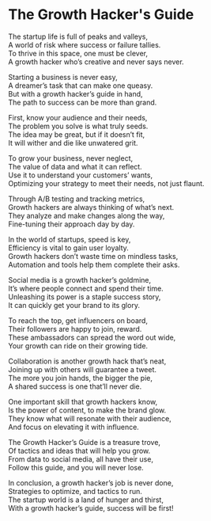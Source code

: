 # The Growth Hacker's Guide

The startup life is full of peaks and valleys,  
A world of risk where success or failure tallies.  
To thrive in this space, one must be clever,  
A growth hacker who’s creative and never says never.

Starting a business is never easy,  
A dreamer’s task that can make one queasy.  
But with a growth hacker’s guide in hand,  
The path to success can be more than grand.

First, know your audience and their needs,  
The problem you solve is what truly seeds.  
The idea may be great, but if it doesn’t fit,  
It will wither and die like unwatered grit.

To grow your business, never neglect,  
The value of data and what it can reflect.  
Use it to understand your customers’ wants,  
Optimizing your strategy to meet their needs, not just flaunt.

Through A/B testing and tracking metrics,  
Growth hackers are always thinking of what’s next.  
They analyze and make changes along the way,  
Fine-tuning their approach day by day.

In the world of startups, speed is key,  
Efficiency is vital to gain user loyalty.  
Growth hackers don’t waste time on mindless tasks,  
Automation and tools help them complete their asks.

Social media is a growth hacker’s goldmine,  
It’s where people connect and spend their time.  
Unleashing its power is a staple success story,  
It can quickly get your brand to its glory.

To reach the top, get influencers on board,  
Their followers are happy to join, reward.  
These ambassadors can spread the word out wide,  
Your growth can ride on their growing tide.

Collaboration is another growth hack that’s neat,  
Joining up with others will guarantee a tweet.  
The more you join hands, the bigger the pie,  
A shared success is one that’ll never die.

One important skill that growth hackers know,  
Is the power of content, to make the brand glow.  
They know what will resonate with their audience,  
And focus on elevating it with influence.

The Growth Hacker’s Guide is a treasure trove,  
Of tactics and ideas that will help you grow.  
From data to social media, all have their use,  
Follow this guide, and you will never lose.

In conclusion, a growth hacker’s job is never done,  
Strategies to optimize, and tactics to run.  
The startup world is a land of hunger and thirst,  
With a growth hacker’s guide, success will be first!